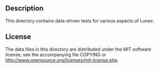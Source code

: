 Description
------------

This directory contains data-driven tests for various aspects of Lunex.

License
--------

The data files in this directory are distributed under the MIT software
license, see the accompanying file COPYING or
http://www.opensource.org/licenses/mit-license.php.

